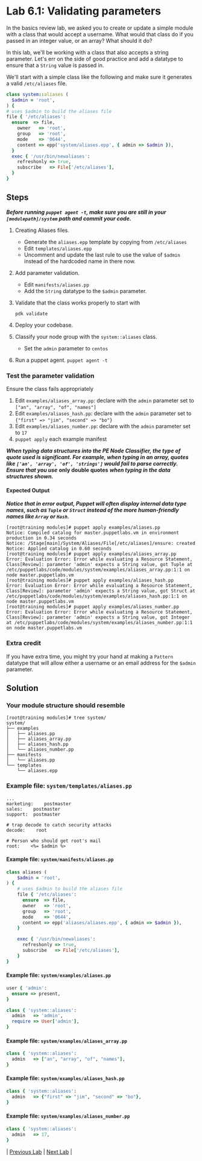 # Lab 6.1: Validating parameters

In the basics review lab, we asked you to create or update a simple module with a class that would accept a username. What would that class do if you passed in an integer value, or an array? What should it do?

In this lab, we'll be working with a class that also accepts a string parameter. Let's err on the side of good practice and add a datatype to ensure that a `String` value is passed in.

We'll start with a simple class like the following and make sure it generates a valid `/etc/aliases` file.

```ruby
class system::aliases (
  $admin = 'root',
) {
# uses $admin to build the aliases file
file { '/etc/aliases':
  ensure  => file,
    owner   => 'root',
    group   => 'root',
    mode    => '0644',
    content => epp('system/aliases.epp', { admin => $admin }),
  }
  exec { '/usr/bin/newaliases':
    refreshonly => true,
    subscribe   => File['/etc/aliases'],
  }
}
```

## Steps

**_Before running `puppet agent -t`, make sure you are still in your `[modulepath]/system` path and commit your code._**

1. Creating Aliases files.
    * Generate the `aliases.epp` template by copying from `/etc/aliases`
    * Edit `templates/aliases.epp`
    * Uncomment and update the last rule to use the value of `$admin` instead of the hardcoded name in there now.
1. Add parameter validation.
    * Edit `manifests/aliases.pp`
    * Add the `String` datatype to the `$admin` parameter.
1. Validate that the class works properly to start with

    ```pdk validate```

1. Deploy your codebase.
1. Classify your node group with the `system::aliases` class.
    * Set the `admin` parameter to `centos`
1. Run a puppet agent.
  ```puppet agent -t```

### Test the parameter validation

Ensure the class fails appropriately

1. Edit `examples/aliases_array.pp`: declare with the `admin` parameter set to `["an", "array", "of", "names"]`
1. Edit `examples/aliases_hash.pp`: declare with the `admin` parameter set to `{"first" => "jim", "second" => "bo"}`
1. Edit `examples/aliases_number.pp`: declare with the `admin` parameter set to `17`
1. `puppet apply` each example manifest

**_When typing data structures into the PE Node Classifier, the type of quote used is significant. For example, when typing in an array, quotes like `['an', 'array', 'of', 'strings']` would fail to parse correctly. Ensure that you use_** **only double quotes** **_when typing in the data structures shown._**

#### Expected Output

**_Notice that in error output, Puppet will often display internal data type names, such as `Tuple` or `Struct` instead of the more human-friendly names like `Array` or `Hash`._**

  ```plaintext
  [root@training modules]# puppet apply examples/aliases.pp
  Notice: Compiled catalog for master.puppetlabs.vm in environment production in 0.34 seconds
  Notice: /Stage[main]/System/Aliases/File[/etc/aliases]/ensure: created
  Notice: Applied catalog in 0.60 seconds
  [root@training modules]# puppet apply examples/aliases_array.pp
  Error: Evaluation Error: Error while evaluating a Resource Statement, Class[Review]: parameter 'admin' expects a String value, got Tuple at /etc/puppetlabs/code/modules/system/examples/aliases_array.pp:1:1 on node master.puppetlabs.vm
  [root@training modules]# puppet apply examples/aliases_hash.pp
  Error: Evaluation Error: Error while evaluating a Resource Statement, Class[Review]: parameter 'admin' expects a String value, got Struct at /etc/puppetlabs/code/modules/system/examples/aliases_hash.pp:1:1 on node master.puppetlabs.vm
  [root@training modules]# puppet apply examples/aliases_number.pp
  Error: Evaluation Error: Error while evaluating a Resource Statement, Class[Review]: parameter 'admin' expects a String value, got Integer at /etc/puppetlabs/code/modules/system/examples/aliases_number.pp:1:1 on node master.puppetlabs.vm
  ```

### Extra credit

If you have extra time, you might try your hand at making a `Pattern` datatype that will allow either a username or an email address for the `$admin` parameter.

## Solution

### Your module structure should resemble

```plaintext
[root@training modules]# tree system/
system/
├── examples
│   ├── aliases.pp
│   ├── aliases_array.pp
│   ├── aliases_hash.pp
│   └── aliases_number.pp
├── manifests
│   └── aliases.pp
└── templates
    └── aliases.epp
```

### Example file: `system/templates/aliases.pp`

```plaintext
...
marketing:    postmaster
sales:    postmaster
support:  postmaster

# trap decode to catch security attacks
decode:    root

# Person who should get root's mail
root:    <%= $admin %>
```

#### Example file: `system/manifests/aliases.pp`

```ruby
class aliases (
    $admin = 'root',
) {
    # uses $admin to build the aliases file
    file { '/etc/aliases':
      ensure  => file,
      owner   => 'root',
      group   => 'root',
      mode    => '0644',
      content => epp('aliases/aliases.epp', { admin => $admin }),
    }

    exec { '/usr/bin/newaliases':
      refreshonly => true,
      subscribe   => File['/etc/aliases'],
    }
}
```

#### Example file: `system/examples/aliases.pp`

```ruby
user { 'admin':
  ensure => present,
}

class { 'system::aliases':
  admin   => 'admin',
  require => User['admin'],
}
```

#### Example file: `system/examples/aliases_array.pp`

```ruby
class { 'system::aliases':
  admin   => ["an", "array", "of", "names"],
}
```

#### Example file: `system/examples/aliases_hash.pp`

```ruby
class { 'system::aliases':
  admin   => {"first" => "jim", "second" => "bo"},
}
```

#### Example file: `system/examples/aliases_number.pp`

```ruby
class { 'system::aliases':
  admin   => 17,
}
```

|  [Previous Lab](../lab-05.2-Defined-type)  |  [Next Lab](../lab-06.2-Iterating-with-each)  |
